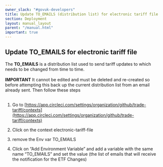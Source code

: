 ```yaml
---
owner_slack: "#govuk-developers"
title: Update TO_EMAILS (distribution list) for electronic tariff file
section: Deployment
layout: manual_layout
parent: "/manual.html"
important: true
---
```


## Update TO_EMAILS for electronic tariff file

The **TO_EMAILS** is a distribution list used to send tariff updates to which needs to be changed from time to time.<br><br>**IMPORTANT** It cannot be edited and must be deleted and re-created so before attempting this back up the current distribution list from an email already sent. Then follow these steps<br><br>

1. Go to [https://app.circleci.com/settings/organization/github/trade-tariff/contexts](https://app.circleci.com/settings/organization/github/trade-tariff/contexts)

2. Click on the context electronic-tariff-file

3. remove the Env var TO_EMAILS

4. Click on “Add Environment Variable” and add a variable with the same name “TO_EMAILS” and set the value (the list of emails that will receive the notification for the ETF Changes)
